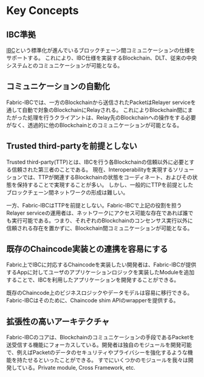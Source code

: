 # Key Concepts

## IBC準拠

[IBC](https://github.com/cosmos/ibc)という標準化が進んでいるブロックチェーン間コミュニケーションの仕様をサポートする。
これにより、IBC仕様を実装するBlockchain、DLT、従来の中央システムとのコミュニケーションが可能となる。

## コミュニケーションの自動化

Fabric-IBCでは、一方のBlockchainから送信されたPacketはRelayer serviceを通して自動で対象のBlockchainにRelayされる。
これによりBlockchain間にまたがった処理を行うクライアントは、Relay先のBlockchainへの操作をする必要がなく、透過的に他のBlockchainとのコミュニケーションが可能となる。

## Trusted third-partyを前提としない

Trusted third-party(TTP)とは、IBCを行う各Blockchainの信頼以外に必要とする信頼された第三者のことである。
現在、Interoperabilityを実現するソリューションでは、TTPが関連するBlockchainの状態をコーディネート、およびその状態を保持することで実現することが多い。
しかし、一般的にTTPを前提としたブロックチェーン間ネットワークの形成は難しい。

一方、Fabric-IBCはTTPを前提としない。Fabric-IBCで上記の役割を担うRelayer serviceの運用者は、ネットワークにアクセス可能な存在であれば誰でも実行可能である。つまり、それぞれのBlockchainのコンセンサス実行以外に信頼される存在を置かずに、Blockchain間コミュニケーションが可能となる。

## 既存のChaincode実装との連携を容易にする

Fabric上でIBCに対応するChaincodeを実装したい開発者は、Fabric-IBCが提供するAppに対してユーザのアプリケーションロジックを実装したModuleを追加することで、IBCを利用したアプリケーションを開発することができる。

既存のChaincode上のビジネスロジックやデータモデルは容易に移行できる。Fabric-IBCはそのために、Chaincode shim APIのwrapperを提供する。

## 拡張性の高いアーキテクチャ

Fabric-IBCのコアは、Blockchainのコミュニケーションの手段であるPacketを送受信する機能にフォーカスしている。開発者は独自のモジュールを開発可能で、例えばPacketのデータのセキュリティやプライバシーを強化するような機能を持たせるといったことができる。
すでにいくつかのモジュールを我々は開発している。Private module, Cross Framework, etc.
